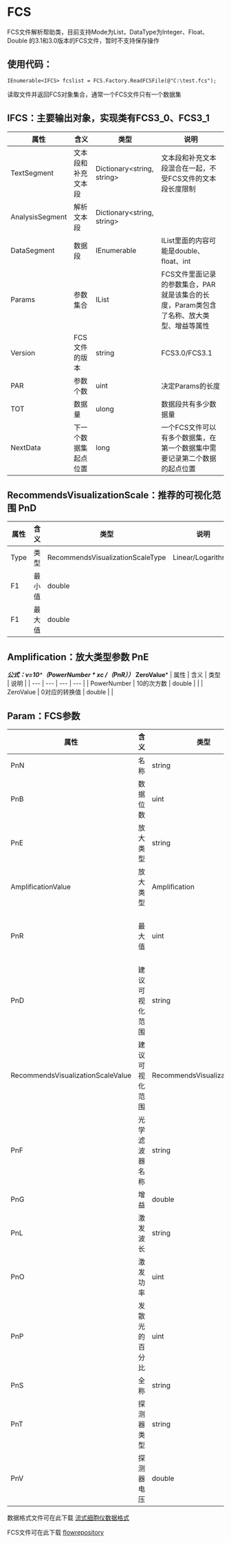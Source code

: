 # FCS
FCS文件解析帮助类，目前支持Mode为List，DataType为Integer、Float、Double 的3.1和3.0版本的FCS文件，暂时不支持保存操作

## 使用代码：
```
IEnumerable<IFCS> fcslist = FCS.Factory.ReadFCSFile(@"C:\test.fcs");
 ```
读取文件并返回FCS对象集合，通常一个FCS文件只有一个数据集

## IFCS：主要输出对象，实现类有FCS3_0、FCS3_1
 | 属性 | 含义 | 类型 | 说明 |
 | --- | --- | --- | --- |
 | TextSegment | 文本段和补充文本段 | Dictionary<string, string> | 文本段和补充文本段混合在一起，不受FCS文件的文本段长度限制 |
 | AnalysisSegment | 解析文本段 | Dictionary<string, string> | |
 | DataSegment | 数据段 | IEnumerable<IList> | IList里面的内容可能是double、float、int |
 | Params | 参数集合 | IList<Param> | FCS文件里面记录的参数集合，PAR就是该集合的长度，Param类包含了名称、放大类型、增益等属性 |
 | Version | FCS文件的版本 | string | FCS3.0/FCS3.1 |
 | PAR | 参数个数 | uint | 决定Params的长度 |
 | TOT | 数据量 | ulong | 数据段共有多少数据量 |
 | NextData | 下一个数据集起点位置 | long | 一个FCS文件可以有多个数据集，在第一个数据集中需要记录第二个数据的起点位置 |

## RecommendsVisualizationScale：推荐的可视化范围 PnD
 | 属性 | 含义 | 类型 | 说明 |
 | --- | --- | --- | --- |
 | Type | 类型 | RecommendsVisualizationScaleType | Linear/Logarithmic |
 | F1 | 最小值 | double | |
 | F1 | 最大值 | double | |

## Amplification：放大类型参数 PnE
 ***公式：v=10^（PowerNumber * xc /（PnR））* ZeroValue***
 | 属性 | 含义 | 类型 | 说明 |
 | --- | --- | --- | --- |
 | PowerNumber | 10的次方数 | double | |
 | ZeroValue | 0对应的转换值 | double | |

## Param：FCS参数
 | 属性 | 含义 | 类型 | 说明 |
 | --- | --- | --- | --- |
 | PnN | 名称 | string | |
 | PnB | 数据位数 | uint | DataType为ASCII时，表示字节数 |
 | PnE | 放大类型 | string | DataType为double/float时，PnE应固定为 0,0 |
 | AmplificationValue | 放大类型 | Amplification | PnE解析后的类 |
 | PnR | 最大值 | uint | 参数值的最大值，补偿等操作后可能会超过这个值 |
 | PnD | 建议可视化范围 | string | FCS3.1中新增的可选属性 |
 | RecommendsVisualizationScaleValue | 建议可视化范围 | RecommendsVisualizationScale | PnD解析后的类 |
 | PnF | 光学滤波器名称 | string | |
 | PnG | 增益 | double | |
 | PnL | 激发波长 | string | |
 | PnO | 激发功率 | uint | |
 | PnP | 发散光的百分比 | uint | |
 | PnS | 全称 | string | |
 | PnT | 探测器类型 | string | |
 | PnV | 探测器电压 | double | |
 
数据格式文件可在此下载 [流式细胞仪数据格式](https://download.csdn.net/download/lwlcctv/12399434)

FCS文件可在此下载 [flowrepository](https://flowrepository.org/)

